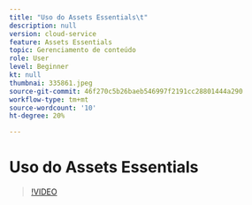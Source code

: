 ```yaml
---
title: "Uso do Assets Essentials\t"
description: null
version: cloud-service
feature: Assets Essentials
topic: Gerenciamento de conteúdo
role: User
level: Beginner
kt: null
thumbnai: 335861.jpeg
source-git-commit: 46f270c5b26baeb546997f2191cc28801444a290
workflow-type: tm+mt
source-wordcount: '10'
ht-degree: 20%

---
```



# Uso do Assets Essentials

>[!VIDEO](https://video.tv.adobe.com/v/335861/?quality=9&learn=on)
